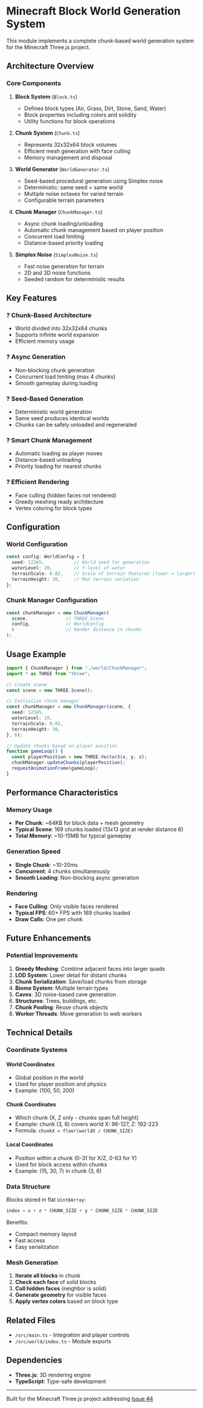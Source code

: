 # Minecraft Block World Generation System

This module implements a complete chunk-based world generation system for the Minecraft Three.js project.

## Architecture Overview

### Core Components

1. **Block System** (`Block.ts`)
   - Defines block types (Air, Grass, Dirt, Stone, Sand, Water)
   - Block properties including colors and solidity
   - Utility functions for block operations

2. **Chunk System** (`Chunk.ts`)
   - Represents 32x32x64 block volumes
   - Efficient mesh generation with face culling
   - Memory management and disposal

3. **World Generator** (`WorldGenerator.ts`)
   - Seed-based procedural generation using Simplex noise
   - Deterministic: same seed = same world
   - Multiple noise octaves for varied terrain
   - Configurable terrain parameters

4. **Chunk Manager** (`ChunkManager.ts`)
   - Async chunk loading/unloading
   - Automatic chunk management based on player position
   - Concurrent load limiting
   - Distance-based priority loading

5. **Simplex Noise** (`SimplexNoise.ts`)
   - Fast noise generation for terrain
   - 2D and 3D noise functions
   - Seeded random for deterministic results

## Key Features

### ? Chunk-Based Architecture
- World divided into 32x32x64 chunks
- Supports infinite world expansion
- Efficient memory usage

### ? Async Generation
- Non-blocking chunk generation
- Concurrent load limiting (max 4 chunks)
- Smooth gameplay during loading

### ? Seed-Based Generation
- Deterministic world generation
- Same seed produces identical worlds
- Chunks can be safely unloaded and regenerated

### ? Smart Chunk Management
- Automatic loading as player moves
- Distance-based unloading
- Priority loading for nearest chunks

### ? Efficient Rendering
- Face culling (hidden faces not rendered)
- Greedy meshing ready architecture
- Vertex coloring for block types

## Configuration

### World Configuration

```typescript
const config: WorldConfig = {
  seed: 12345,           // World seed for generation
  waterLevel: 20,        // Y-level of water
  terrainScale: 0.02,    // Scale of terrain features (lower = larger)
  terrainHeight: 30,     // Max terrain variation
};
```

### Chunk Manager Configuration

```typescript
const chunkManager = new ChunkManager(
  scene,              // THREE.Scene
  config,             // WorldConfig
  6                   // Render distance in chunks
);
```

## Usage Example

```typescript
import { ChunkManager } from "./world/ChunkManager";
import * as THREE from "three";

// Create scene
const scene = new THREE.Scene();

// Initialize chunk manager
const chunkManager = new ChunkManager(scene, {
  seed: 12345,
  waterLevel: 20,
  terrainScale: 0.02,
  terrainHeight: 30,
}, 6);

// Update chunks based on player position
function gameLoop() {
  const playerPosition = new THREE.Vector3(x, y, z);
  chunkManager.updateChunks(playerPosition);
  requestAnimationFrame(gameLoop);
}
```

## Performance Characteristics

### Memory Usage
- **Per Chunk**: ~64KB for block data + mesh geometry
- **Typical Scene**: 169 chunks loaded (13x13 grid at render distance 6)
- **Total Memory**: ~10-15MB for typical gameplay

### Generation Speed
- **Single Chunk**: ~10-20ms
- **Concurrent**: 4 chunks simultaneously
- **Smooth Loading**: Non-blocking async generation

### Rendering
- **Face Culling**: Only visible faces rendered
- **Typical FPS**: 60+ FPS with 169 chunks loaded
- **Draw Calls**: One per chunk

## Future Enhancements

### Potential Improvements
1. **Greedy Meshing**: Combine adjacent faces into larger quads
2. **LOD System**: Lower detail for distant chunks
3. **Chunk Serialization**: Save/load chunks from storage
4. **Biome System**: Multiple terrain types
5. **Caves**: 3D noise-based cave generation
6. **Structures**: Trees, buildings, etc.
7. **Chunk Pooling**: Reuse chunk objects
8. **Worker Threads**: Move generation to web workers

## Technical Details

### Coordinate Systems

#### World Coordinates
- Global position in the world
- Used for player position and physics
- Example: (100, 50, 200)

#### Chunk Coordinates
- Which chunk (X, Z only - chunks span full height)
- Example: chunk (3, 6) covers world X: 96-127, Z: 192-223
- Formula: `chunkX = floor(worldX / CHUNK_SIZE)`

#### Local Coordinates
- Position within a chunk (0-31 for X/Z, 0-63 for Y)
- Used for block access within chunks
- Example: (15, 30, 7) in chunk (3, 6)

### Data Structure

Blocks stored in flat `Uint8Array`:
```typescript
index = x + z * CHUNK_SIZE + y * CHUNK_SIZE * CHUNK_SIZE
```

Benefits:
- Compact memory layout
- Fast access
- Easy serialization

### Mesh Generation

1. **Iterate all blocks** in chunk
2. **Check each face** of solid blocks
3. **Cull hidden faces** (neighbor is solid)
4. **Generate geometry** for visible faces
5. **Apply vertex colors** based on block type

## Related Files

- `/src/main.ts` - Integration and player controls
- `/src/world/index.ts` - Module exports

## Dependencies

- **Three.js**: 3D rendering engine
- **TypeScript**: Type-safe development

---

Built for the Minecraft Three.js project addressing [Issue #4](https://github.com/amcd-korey-test/minecraft/issues/4)
